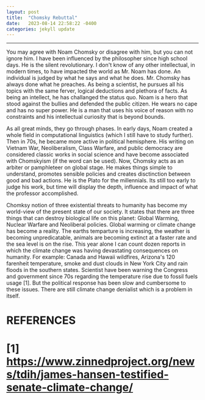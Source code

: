 ```yaml
---
layout: post
title:  "Chomsky Rebuttal"
date:   2023-08-14 22:58:22 -0400
categories: jekyll update
---
```

--------------------------

 You may agree with Noam Chomsky or disagree with him, but you can not ignore him. I have been influenced by the philosopher since high school days. He is the silent revolutionary. I don't know of any other intellectual, in modern times, to have impacted the world as Mr. Noam has done. An individual is judged by what he says and what he does. Mr. Chomsky has always done what he preaches. As being a scientist, he pursues all his topics with the same ferver, logical deductions and plethora of facts. As being an intellect, he has challanged the status quo. Noam is a hero that stood against the bullies and defended the public citizen. He wears no cape and has no super power. He is a man that uses his voice of reason with no constraints and his intellectual curiosity that is beyond bounds.

 As all great minds, they go through phases. In early days, Noam created a whole field in computational linguistics (which I still have to study further). Then in 70s, he became more active in political hemisphere. His writing on Vietnam War, Neoliberalism, Class Warfare, and public democracy  are considered classic works in social science and have become associated with Chomskyism (if the word can be used). Now, Chomsky acts as an arbiter or pamphleteer on global stage. He makes things simple to understand, promotes sensible policies and creates disctinction between good and bad actions. He is the Plato for the millennials. Its still too early to judge his work, but time will display the depth, influence and impact of what the professor accomplished. 
 
 Chomksy notion of three existential threats to humanity has become my world-view of the present state of our society. It states that there are three things that can destroy biological life on this planet: Global Warming, Nuclear Warfare and Neoliberal policies. Global warming or climate change has become a reality. The earths temparture is increasing, the weather is becoming unpredicatable, animals are becoming extinct at a faster rate and the sea level is on the rise. This year alone I can count dozen reports in which the climate change was having devastating consequences on humanity. For example: Canada and Hawaii wildfires, Arizona's 120 farenheit temperature, smoke and dust clouds in New York City and rain floods in the southern states. Scientist have been warning the Congress and government since 70s regarding the temperature rise due to fossil fuels usage [1]. But the political response has been slow and cumbersome to these issues. There are still climate change denialist which is a problem in itself. 
 
 

 <h1> REFERENCES <h1>
 
 [1] https://www.zinnedproject.org/news/tdih/james-hansen-testified-senate-climate-change/


